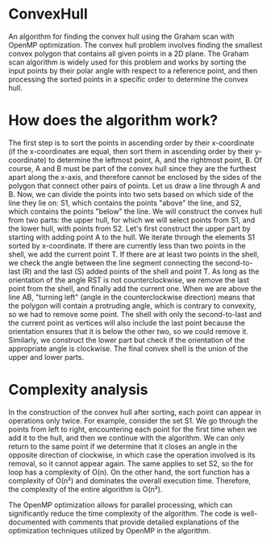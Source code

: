 # ConvexHull
An algorithm for finding the convex hull using the Graham scan with OpenMP optimization.
The convex hull problem involves finding the smallest convex polygon that contains all given points in a 2D plane. The Graham scan algorithm is widely used for this problem and works by sorting the input points by their polar angle with respect to a reference point, and then processing the sorted points in a specific order to determine the convex hull.

# How does the algorithm work? 
The first step is to sort the points in ascending order by their x-coordinate (if the x-coordinates are equal, then sort them in ascending order by their y-coordinate) to determine the leftmost point, A, and the rightmost point, B. Of course, A and B must be part of the convex hull since they are the furthest apart along the x-axis, and therefore cannot be enclosed by the sides of the polygon that connect other pairs of points. Let us draw a line through A and B. Now, we can divide the points into two sets based on which side of the line they lie on: S1, which contains the points "above" the line, and S2, which contains the points "below" the line. We will construct the convex hull from two parts: the upper hull, for which we will select points from S1, and the lower hull, with points from S2.
Let's first construct the upper part by starting with adding point A to the hull. We iterate through the elements S1 sorted by x-coordinate. If there are currently less than two points in the shell, we add the current point T. If there are at least two points in the shell, we check the angle between the line segment connecting the second-to-last (R) and the last (S) added points of the shell and point T. As long as the orientation of the angle RST is not counterclockwise, we remove the last point from the shell, and finally add the current one. When we are above the line AB, "turning left" (angle in the counterclockwise direction) means that the polygon will contain a protruding angle, which is contrary to convexity, so we had to remove some point. The shell with only the second-to-last and the current point as vertices will also include the last point because the orientation ensures that it is below the other two, so we could remove it.
Similarly, we construct the lower part but check if the orientation of the appropriate angle is clockwise. The final convex shell is the union of the upper and lower parts.

# Complexity analysis
In the construction of the convex hull after sorting, each point can appear in operations only twice. For example, consider the set S1. We go through the points from left to right, encountering each point for the first time when we add it to the hull, and then we continue with the algorithm. We can only return to the same point if we determine that it closes an angle in the opposite direction of clockwise, in which case the operation involved is its removal, so it cannot appear again. The same applies to set S2, so the for loop has a complexity of O(n). On the other hand, the sort function has a complexity of O(n²) and dominates the overall execution time. Therefore, the complexity of the entire algorithm is O(n²).

The OpenMP optimization allows for parallel processing, which can significantly reduce the time complexity of the algorithm. The code is well-documented with comments that provide detailed explanations of the optimization techniques utilized by OpenMP in the algorithm.
